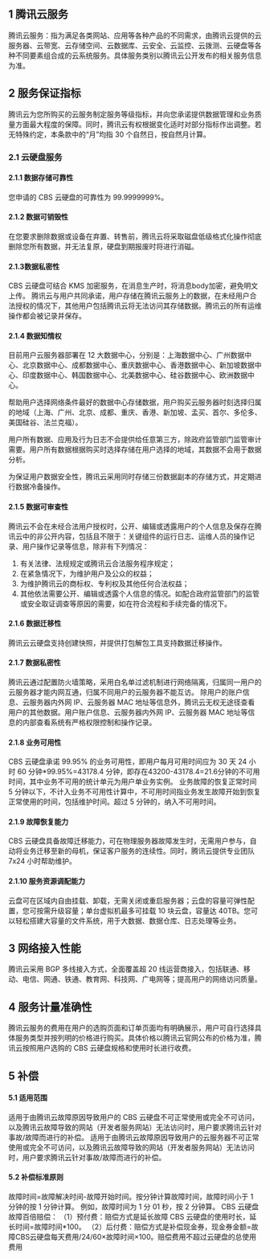 ## 1 腾讯云服务

腾讯云服务：指为满足各类网站、应用等各种产品的不同需求，由腾讯云提供的云服务器、云带宽、云存储空间、云数据库、云安全、云监控、云拨测、云硬盘等各种不同要素组合成的云系统服务。具体服务类别以腾讯云公开发布的相关服务信息为准。

## 2 服务保证指标

腾讯云为您所购买的云服务制定服务等级指标，并向您承诺提供数据管理和业务质量方面最大程度的保障。同时，腾讯云有权根据变化适时对部分指标作出调整。若无特殊约定，本条款中的“月”均指 30 个自然日，按自然月计算。

### 2.1 云硬盘服务

#### 2.1.1 数据存储可靠性

您申请的 CBS 云硬盘的可靠性为 99.9999999%。

#### 2.1.2 数据可销毁性

在您要求删除数据或设备在弃置、转售前，腾讯云将采取磁盘低级格式化操作彻底删除您所有数据，并无法复原，硬盘到期报废时将进行消磁。


#### 2.1.3数据私密性

CBS 云硬盘可结合 KMS 加密服务，在消息生产时，将消息body加密，避免明文上传。
腾讯云与用户共同承诺，用户存储在腾讯云服务上的数据，在未经用户合法授权的情况下，其他用户包括腾讯云将无法访问其存储数据。腾讯云的所有运维操作都会被记录并保存。

#### 2.1.4 数据知情权

目前用户云服务器部署在 12 大数据中心，分别是：上海数据中心、广州数据中心、北京数据中心、成都数据中心、重庆数据中心、香港数据中心、新加坡数据中心、印度数据中心、韩国数据中心、北美数据中心、硅谷数据中心、欧洲数据中心。

帮助用户选择网络条件最好的数据中心存储数据，用户购买云服务器时刻选择归属的地域（上海、广州、北京、成都、重庆、香港、新加坡、孟买、首尔、多伦多、美国硅谷、法兰克福）。

用户所有数据、应用及行为日志不会提供给任意第三方，除政府监管部门监管审计需要。用户所有数据根据购买时选择存储在用户选择的地域，其数据不会用于数据分析。

为保证用户数据安全性，腾讯云采用同时存储三份数据副本的存储方式，并定期进行数据冷备操作。

#### 2.1.5 数据可审查性

腾讯云不会在未经合法用户授权时，公开、编辑或透露用户的个人信息及保存在腾讯云中的非公开内容，包括且不限于：关键组件的运行日志、运维人员的操作记录、用户操作记录等信息，除非有下列情况：

1.	有关法律、法规规定或腾讯云合法服务程序规定； 　　
2.	在紧急情况下，为维护用户及公众的权益；　　
3.	为维护腾讯云的商标权、专利权及其他任何合法权益；　　
4.	其他依法需要公开、编辑或透露个人信息的情况。如配合政府监管部门的监管或安全取证调查等原因的需要，如在符合流程和手续完备的情况下。

#### 2.1.6 数据迁移性

腾讯云云硬盘支持创建快照，并提供打包解包工具支持数据迁移操作。

#### 2.1.7 数据私密性

腾讯云通过配置防火墙策略，采用白名单过滤机制进行网络隔离，归属同一用户的云服务器才能内网互通，归属不同用户的云服务器不能互访。
除用户的账户信息、云服务器内外网 IP、云服务器 MAC 地址等信息外，腾讯云无权无途径查看用户的其他数据。用户账户信息、云服务器内外网 IP、云服务器 MAC 地址等信息的内部查看系统有严格权限控制和操作记录。

#### 2.1.8 业务可用性

CBS 云硬盘承诺 99.95% 的业务可用性，即用户每月可用时间应为 30 天 24 小时 60 分钟*99.95%=43178.4 分钟，即存在43200-43178.4=21.6分钟的不可用时间，其中业务不可用的统计单元为用户单业务实例。
业务故障的恢复正常时间 5 分钟以下，不计入业务不可用性计算中，不可用时间指业务发生故障开始到恢复正常使用的时间，包括维护时间。超过 5 分钟的，纳入不可用时间。

#### 2.1.9 故障恢复能力

CBS 云硬盘具备故障迁移能力，可在物理服务器故障发生时，无需用户参与，自动将业务迁移至新的母机，保证客户服务的连续性。同时，腾讯云提供专业团队 7x24 小时帮助维护。

#### 2.1.10 服务资源调配能力

云盘可在区域内自由挂载、卸载，无需关闭或重启服务器；云盘的容量可弹性配置，您可按需升级容量；单台虚拟机最多可挂载 10 块云盘，容量达 40TB。您可以轻松搭建大容量的文件系统，用于大数据、数据仓库、日志处理等业务。

## 3 网络接入性能

腾讯云采用 BGP 多线接入方式，全面覆盖超 20 线运营商接入，包括联通、移动、电信、网通、铁通、教育网、科技网、广电网等；提高用户的网络访问质量。

## 4 服务计量准确性

腾讯云服务的费用在用户的选购页面和订单页面均有明确展示，用户可自行选择具体服务类型并按列明的价格进行购买。具体价格以腾讯云官网公布的价格为准，腾讯云按照用户选购的 CBS 云硬盘规格和使用时长进行收费。

## 5 补偿

#### 5.1 适用范围

适用于由腾讯云故障原因导致用户的 CBS 云硬盘不可正常使用或完全不可访问，以及腾讯云故障导致的网站（开发者服务网站）无法访问时，用户要求腾讯云针对事故/故障而进行的补偿。
适用于由腾讯云故障原因导致用户的云服务器不可正常使用或完全不可访问，以及腾讯云故障导致的网站（开发者服务网站）无法访问时，用户要求腾讯云针对事故/故障而进行的补偿。

#### 5.2 补偿标准原则

故障时间=故障解决时间-故障开始时间。按分钟计算故障时间，故障时间小于 1 分钟的按 1 分钟计算。
例如，故障时间为 1 分 01 秒，按 2 分钟算。
CBS 云硬盘故障百倍赔偿：
（1）预付费：赔偿方式是延长故障 CBS 云硬盘的使用时长，延长时间=故障时间*100。
（2）后付费：赔偿方式是补偿现金券，现金券金额=故障CBS云硬盘每天费用/24/60×故障时间×100。赔偿费用不超过云硬盘的总使用费用
